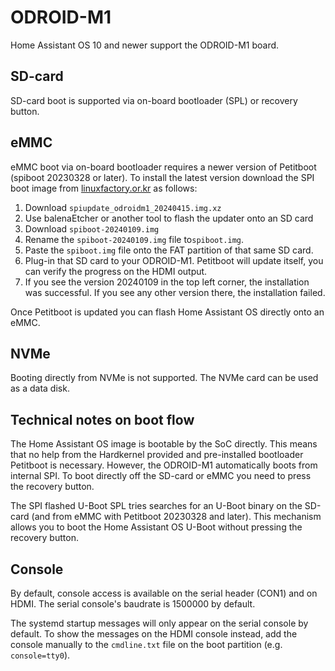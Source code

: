 # ODROID-M1

Home Assistant OS 10 and newer support the ODROID-M1 board.

## SD-card

SD-card boot is supported via on-board bootloader (SPL) or recovery button.

## eMMC

eMMC boot via on-board bootloader requires a newer version of Petitboot
(spiboot 20230328 or later). To install the latest version download the SPI boot image
from [linuxfactory.or.kr][1] as follows:

1. Download `spiupdate_odroidm1_20240415.img.xz`
2. Use balenaEtcher or another tool to flash the updater onto an SD card
3. Download `spiboot-20240109.img`
4. Rename the `spiboot-20240109.img` file to`spiboot.img`.
5. Paste the `spiboot.img` file onto the FAT partition of that same SD card.
6. Plug-in that SD card to your ODROID-M1. Petitboot will update itself, you can verify the progress on the HDMI output.
7. If you see the version 20240109 in the top left corner, the installation was successful.
   If you see any other version there, the installation failed.

Once Petitboot is updated you can flash Home Assistant OS directly onto an eMMC.

## NVMe

Booting directly from NVMe is not supported. The NVMe card can be used as a data disk.

## Technical notes on boot flow

The Home Assistant OS image is bootable by the SoC directly. This means that no help
from the Hardkernel provided and pre-installed bootloader Petitboot is necessary.
However, the ODROID-M1 automatically boots from internal SPI. To boot
directly off the SD-card or eMMC you need to press the recovery button.

The SPI flashed U-Boot SPL tries searches for an U-Boot binary on the SD-card
(and from eMMC with Petitboot 20230328 and later). This mechanism allows you to
boot the Home Assistant OS U-Boot without pressing the recovery button.

## Console

By default, console access is available on the serial header (CON1) and on HDMI.
The serial console's baudrate is 1500000 by default.

The systemd startup messages will only appear on the serial console by default.
To show the messages on the HDMI console instead, add the console manually
to the `cmdline.txt` file on the boot partition (e.g. `console=tty0`).

[1]: http://ppa.linuxfactory.or.kr/images/petitboot/odroidm1/
